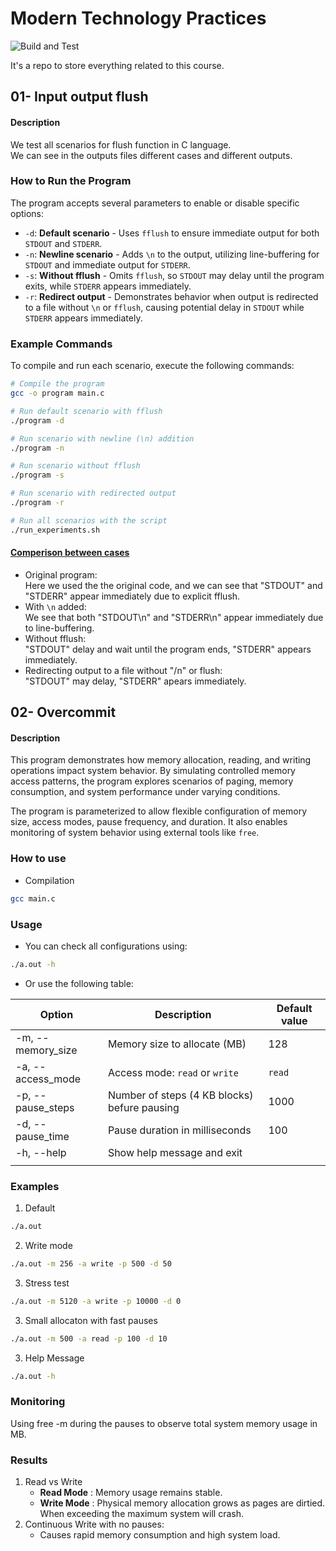 # Modern Technology Practices

![Build and Test](https://github.com/<username>/<repo>/actions/workflows/build-and-test.yml/badge.svg)

It's a repo to store everything related to this course.
## 01- Input output flush 

#### **Description**  
We test all scenarios for flush function in C language.<br>
We can see in the outputs files different cases and different outputs.

### How to Run the Program  

The program accepts several parameters to enable or disable specific options:

- `-d`: **Default scenario** - Uses `fflush` to ensure immediate output for both `STDOUT` and `STDERR`.
- `-n`: **Newline scenario** - Adds `\n` to the output, utilizing line-buffering for `STDOUT` and immediate output for `STDERR`.
- `-s`: **Without fflush** - Omits `fflush`, so `STDOUT` may delay until the program exits, while `STDERR` appears immediately.
- `-r`: **Redirect output** - Demonstrates behavior when output is redirected to a file without `\n` or `fflush`, causing potential delay in `STDOUT` while `STDERR` appears immediately.  

### Example Commands  

To compile and run each scenario, execute the following commands:  

```bash
# Compile the program
gcc -o program main.c

# Run default scenario with fflush
./program -d

# Run scenario with newline (\n) addition
./program -n

# Run scenario without fflush
./program -s

# Run scenario with redirected output
./program -r

# Run all scenarios with the script
./run_experiments.sh
```

#### <u>Comperison between cases</u>
- Original program:<br>
Here we used the the original code, and we can see that "STDOUT" and "STDERR" appear immediately due to explicit fflush.
- With `\n` added:<br> 
We see that both "STDOUT\n" and "STDERR\n" appear immediately due to line-buffering.
- Without fflush:<br> 
"STDOUT" delay and wait until the program ends, "STDERR" appears immediately.
- Redirecting output to a file without "/n" or flush: <br>
"STDOUT" may delay, "STDERR" apears immediately.


## 02- Overcommit

#### **Description**

This program demonstrates how memory allocation, reading, and writing operations impact system behavior. By simulating controlled memory access patterns, the program explores scenarios of paging, memory consumption, and system performance under varying conditions.

The program is parameterized to allow flexible configuration of memory size, access modes, pause frequency, and duration. It also enables monitoring of system behavior using external tools like ```free```.

### How to use

- Compilation

```bash
gcc main.c
```

### Usage
- You can check all configurations using:
```bash
./a.out -h
```
- Or use the following table:

| Option | Description | Default value |
| ---- | ---- | ---- |
| -m, --memory_size | Memory size to allocate (MB) | 128 |
| -a, --access_mode | Access mode: `read` or `write` | `read` ||  |  |  |
| -p, --pause_steps | Number of steps (4 KB blocks) befure pausing | 1000 ||  |  |  |
| -d, --pause_time | Pause duration in milliseconds | 100 ||  |  |  |
| -h, --help | Show help message and exit |  |
|  |  |  |

### Examples
1. Default

```bash
./a.out
```

2. Write mode

```bash
./a.out -m 256 -a write -p 500 -d 50
```


3. Stress test

```bash
./a.out -m 5120 -a write -p 10000 -d 0
```

3. Small allocaton with fast pauses

```bash
./a.out -m 500 -a read -p 100 -d 10
```

3. Help Message

```bash
./a.out -h
```

### Monitoring

Using free -m during the pauses to observe total system memory usage in MB.

### Results

1. Read vs Write
    - **Read Mode** : Memory usage remains stable.
    - **Write Mode** : Physical memory allocation grows as pages are dirtied. When exceeding the maximum system will crash.
2. Continuous Write with no pauses:
    - Causes rapid memory consumption and high system load.